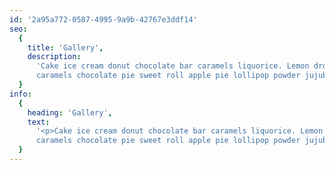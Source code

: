 ```yaml
---
id: '2a95a772-0587-4995-9a9b-42767e3ddf14'
seo:
  {
    title: 'Gallery',
    description:
      'Cake ice cream donut chocolate bar caramels liquorice. Lemon drops
      caramels chocolate pie sweet roll apple pie lollipop powder jujubes. ',
  }
info:
  {
    heading: 'Gallery',
    text:
      '<p>Cake ice cream donut chocolate bar caramels liquorice. Lemon drops
      caramels chocolate pie sweet roll apple pie lollipop powder jujubes. </p>',
  }
---
```


